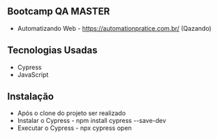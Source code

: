 ## Bootcamp QA MASTER
- Automatizando Web - https://automationpratice.com.br/ (Qazando)

## Tecnologias Usadas
* Cypress
* JavaScript

## Instalação
- Após o clone do projeto ser realizado
- Instalar o Cypress - npm install cypress --save-dev
- Executar o Cypress - npx cypress open
